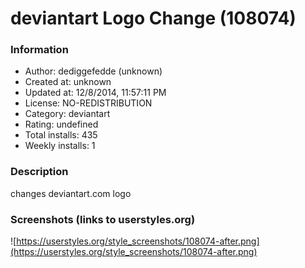 # deviantart Logo Change (108074)

### Information
- Author: dediggefedde (unknown)
- Created at: unknown
- Updated at: 12/8/2014, 11:57:11 PM
- License: NO-REDISTRIBUTION
- Category: deviantart
- Rating: undefined
- Total installs: 435
- Weekly installs: 1


### Description
changes deviantart.com logo


### Screenshots (links to userstyles.org)
![https://userstyles.org/style_screenshots/108074-after.png](https://userstyles.org/style_screenshots/108074-after.png)


